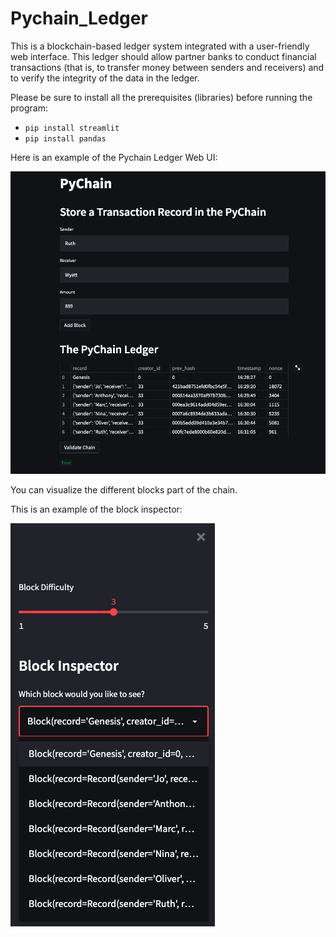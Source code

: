 # Pychain_Ledger

This is a blockchain-based ledger system integrated with a user-friendly web interface. This ledger should allow partner banks to conduct financial transactions (that is, to transfer money between senders and receivers) and to verify the integrity of the data in the ledger.

Please be sure to install all the prerequisites (libraries) before running the program:

- `pip install streamlit`
- `pip install pandas`

Here is an example of the Pychain Ledger Web UI:

![py_ledger](images/py_ledger.png)

You can visualize the different blocks part of the chain.

This is an example of the block inspector:

![blocks](images/blocks.png)